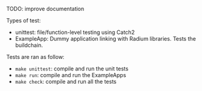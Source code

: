 TODO: improve documentation

Types of test:
 - unittest: file/function-level testing using Catch2
 - ExampleApp: Dummy application linking with Radium libraries. Tests the buildchain.

Tests are ran as follow:
 - `make unittest`: compile and run the unit tests
 - `make run`: compile and run the ExampleApps
 - `make check`: compile and run all the tests
